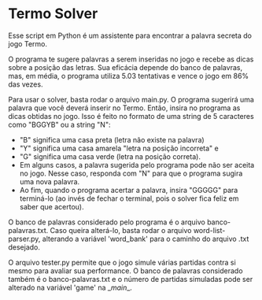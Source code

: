 # Termo Solver

Esse script em Python é um assistente para encontrar a palavra secreta do jogo Termo.

O programa te sugere palavras a serem inseridas no jogo e recebe as dicas sobre a posição das letras. Sua eficácia depende do banco de palavras, mas, em média, o programa utiliza 5.03 tentativas e vence o jogo em 86% das vezes.

Para usar o solver, basta rodar o arquivo main.py. O programa sugerirá uma palavra que você deverá inserir no Termo. Então, insira no programa as dicas obtidas no jogo. Isso é feito no formato de uma string de 5 caracteres como "BGGYB" ou a string "N":

* "B" significa uma casa preta (letra não existe na palavra)
* "Y" significa uma casa amarela "letra na posição incorreta" e
* "G" significa uma casa verde (letra na posição correta).
* Em alguns casos, a palavra sugerida pelo programa pode não ser aceita no jogo. Nesse caso, responda com "N" para que o programa sugira uma nova palavra.
* Ao fim, quando o programa acertar a palavra, insira "GGGGG" para terminá-lo (ao invés de fechar o terminal, pois o solver fica feliz em saber que acertou).

O banco de palavras considerado pelo programa é o arquivo banco-palavras.txt. Caso queira alterá-lo, basta rodar o arquivo word-list-parser.py, alterando a variável 'word_bank' para o caminho do arquivo .txt desejado.

O arquivo tester.py permite que o jogo simule várias partidas contra si mesmo para avaliar sua performance. O banco de palavras considerado também é o banco-palavras.txt e o número de partidas simuladas pode ser alterado na variável 'game' na \__main__.
